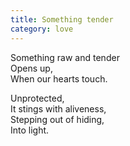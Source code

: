 ```yaml
---
title: Something tender
category: love
---
```


Something raw and tender  
Opens up,  
When our hearts touch.

Unprotected,  
It stings with aliveness,  
Stepping out of hiding,  
Into light.
